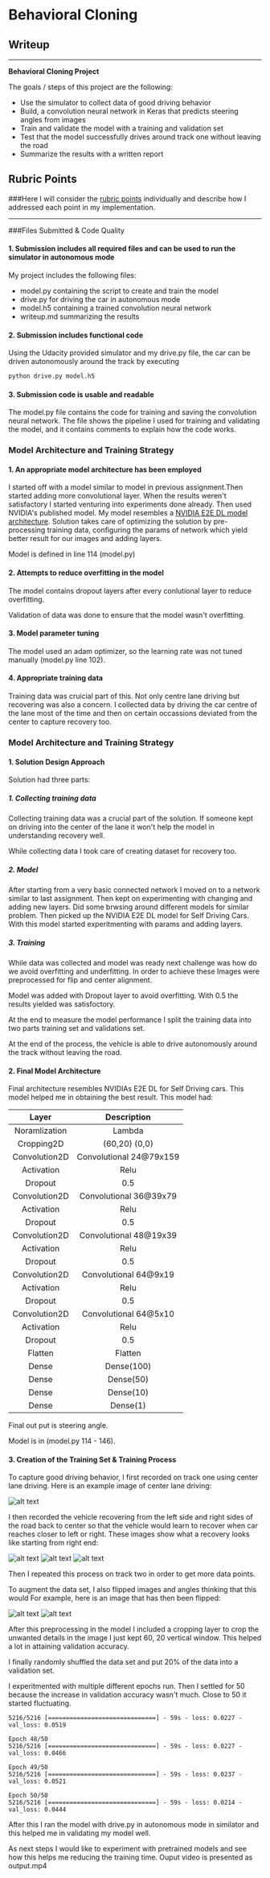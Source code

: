 # **Behavioral Cloning** 

## Writeup
---

**Behavioral Cloning Project**

The goals / steps of this project are the following:
* Use the simulator to collect data of good driving behavior
* Build, a convolution neural network in Keras that predicts steering angles from images
* Train and validate the model with a training and validation set
* Test that the model successfully drives around track one without leaving the road
* Summarize the results with a written report


[//]: # (Image References)

[image1]: ./test/center_2017_04_24_10_29_37_786.jpg "Centre Lane"
[image2]: ./test/center_2017_04_25_14_09_19_555.jpg "Right Lane"
[image3]: ./test/center_2017_04_25_14_09_21_162.jpg "Recovery In progress"
[image4]: ./test/center_2017_04_25_14_09_23_272.jpg "Recovery Image"
[image5]: ./test/center_2017_04_24_10_29_51_843.jpg "Normal Image"
[image6]: ./test/center_2017_04_24_10_29_51_843_flipped.jpg "Flipped Image"


## Rubric Points
###Here I will consider the [rubric points](https://review.udacity.com/#!/rubrics/432/view) individually and describe how I addressed each point in my implementation.  

---
###Files Submitted & Code Quality

#### 1. Submission includes all required files and can be used to run the simulator in autonomous mode

My project includes the following files:
* model.py containing the script to create and train the model
* drive.py for driving the car in autonomous mode
* model.h5 containing a trained convolution neural network 
* writeup.md summarizing the results

#### 2. Submission includes functional code
Using the Udacity provided simulator and my drive.py file, the car can be driven autonomously around the track by executing 
```sh
python drive.py model.h5
```

#### 3. Submission code is usable and readable

The model.py file contains the code for training and saving the convolution neural network. The file shows the pipeline I used for training and validating the model, and it contains comments to explain how the code works.

### Model Architecture and Training Strategy

#### 1. An appropriate model architecture has been employed

I started off with a model similar to model in previous assignment.Then started adding more convolutional layer. When the results weren't satisfactory I started venturing into experiments done already. Then used NVIDIA's published model. My model resembles a [NVIDIA E2E DL model architecture](https://images.nvidia.com/content/tegra/automotive/images/2016/solutions/pdf/end-to-end-dl-using-px.pdf). Solution takes care of optimizing the solution by pre-processing training data, configuring the params of network which yield better result for our images and adding layers. 

Model is defined in line 114 (model.py)

#### 2. Attempts to reduce overfitting in the model

The model contains dropout layers after every conlutional layer to reduce overfitting.

Validation of data was done to ensure that the model wasn't overfitting.

#### 3. Model parameter tuning

The model used an adam optimizer, so the learning rate was not tuned manually (model.py line 102).

#### 4. Appropriate training data

Training data was cruicial part of this. Not only centre lane driving but recovering was also a concern. I collected data by driving the car centre of the lane most of the time and then on certain occassions deviated from the center to capture recovery too.

### Model Architecture and Training Strategy

#### 1. Solution Design Approach

Solution had three parts:
##### 1. Collecting training data
Collecting training data was a crucial part of the solution. If someone kept on driving into the center of the lane it won't help the model in understanding recovery well.

While collecting data I took care of creating dataset for recovery too.
##### 2. Model
After starting from a very basic connected network I moved on to a network similar to last assignment. Then kept on experimenting with changing and adding new layers. Did some brwsing around different models for similar problem. Then picked up the NVIDIA E2E DL model for Self Driving Cars. With this model started experitmenting with params and adding layers.

##### 3. Training
While data was collected and model was ready next challenge was how do we avoid overfitting and underfitting. In order to achieve these Images were preprocessed for flip and center alignment.

Model was added with Dropout layer to avoid overfitting. With 0.5 the results yielded was satisfoctory.

At the end to measure the model performance I split the training data into two parts training set and validations set.

At the end of the process, the vehicle is able to drive autonomously around the track without leaving the road.

#### 2. Final Model Architecture

Final architecture resembles NVIDIAs E2E DL for Self Driving cars. This model helped me in obtaining the best result. This model had:

|	Layer					|	Description	|
|:--------------------:|:--------------------------:| 
|Noramlization		|	Lambda |
|Cropping2D			|	(60,20) (0,0)|
|Convolution2D		|	Convolutional 24@79x159|
|Activation			|	Relu|
|Dropout				|	0.5|
|Convolution2D		|	Convolutional 36@39x79|
|Activation			|	Relu|
|Dropout				|	0.5|
|Convolution2D		|	Convolutional 48@19x39|
|Activation			|	Relu|
|Dropout				|	0.5|
|Convolution2D		|	Convolutional 64@9x19|
|Activation			|	Relu|
|Dropout				|	0.5|
|Convolution2D		|	Convolutional 64@5x10|
|Activation			|	Relu|
|Dropout				|	0.5|
|Flatten				| 	Flatten|
|Dense					|	Dense(100)|
|Dense					|	Dense(50)|
|Dense					|	Dense(10)|
|Dense					|	Dense(1)|

Final out put is steering angle.

Model is in (model.py 114 - 146).

#### 3. Creation of the Training Set & Training Process

To capture good driving behavior, I first recorded on track one using center lane driving. Here is an example image of center lane driving:

![alt text][image1]

I then recorded the vehicle recovering from the left side and right sides of the road back to center so that the vehicle would learn to recover when car reaches closer to left or right. These images show what a recovery looks like starting from right end:

![alt text][image2]
![alt text][image3]
![alt text][image4]

Then I repeated this process on track two in order to get more data points.

To augment the data set, I also flipped images and angles thinking that this would For example, here is an image that has then been flipped:

![alt text][image5]
![alt text][image6]

After this preprocessing in the model I included a cropping layer to crop the unwanted details in the image I just kept 60, 20 vertical window. This helped a lot in attaining validation accuracy.

I finally randomly shuffled the data set and put 20% of the data into a validation set. 

I experitmented with multiple different epochs run. Then I settled for 50 because the increase in validation accuracy wasn't much. Close to 50 it started fluctuating.
```
5216/5216 [==============================] - 59s - loss: 0.0227 - val_loss: 0.0519
```
```
Epoch 48/50
5216/5216 [==============================] - 59s - loss: 0.0227 - val_loss: 0.0466
```
```
Epoch 49/50
5216/5216 [==============================] - 59s - loss: 0.0237 - val_loss: 0.0521
```
```
Epoch 50/50
5216/5216 [==============================] - 59s - loss: 0.0214 - val_loss: 0.0444
```
After this I ran the model with drive.py in autonomous mode in similator and this helped me in validating my model well.

As next steps I would like to experiment with pretrained models and see how this helps me reducing the training time. Ouput video is presented as output.mp4


